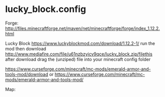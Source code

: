 # lucky_block.config
Forge: http://files.minecraftforge.net/maven/net/minecraftforge/forge/index_1.12.2.html

Lucky Block https://www.luckyblockmod.com/download/1.12.2-1/ run the mod then download http://www.mediafire.com/file/u61nzbzyicv9qce/lucky_block.zip/filethis after download drag the (unziped) file into your minecraft config folder

https://www.curseforge.com/minecraft/mc-mods/emerald-armor-and-tools-mod/download
or
https://www.curseforge.com/minecraft/mc-mods/emerald-armor-and-tools-mod/

Map: 
